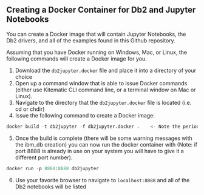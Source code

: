 ## Creating a Docker Container for Db2 and Jupyter Notebooks
You can create a Docker image that will contain Jupyter Notebooks, the Db2 drivers, and all of the examples found in this Github repository.

Assuming that you have Docker running on Windows, Mac, or Linux, the following commands will create a Docker image for you.

1) Download the `db2jupyter.docker` file and place it into a directory of your choice
2) Open up a command window that is able to issue Docker commands (either use Kitematic CLI command line, or a terminal window on Mac or Linux).
3) Navigate to the directory that the `db2jupyter.docker` file is located (i.e. cd or chdir)
4) Issue the following command to create a Docker image:
```Python
docker build -t db2jupyter -f db2jupyter.docker .    <- Note the period at the end
```

5) Once the build is complete (there will be some warning messages with the ibm_db creation) you can now run the docker container with (Note: if port 8888 is already in use on your system you will have to give it a different port number).
```Python
docker run -p 8888:8888 db2jupyter 
```

6) Use your favorite browser to navigate to `localhost:8888` and all of the Db2 notebooks will be listed

